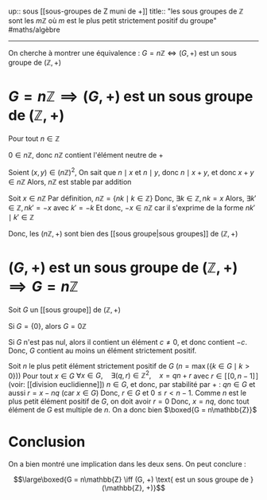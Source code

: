 up:: sous [[sous-groupes de Z muni de +]] 
title:: "les sous groupes de $\mathbb{Z}$ sont les $m\mathbb{Z}$ où $m$ est le plus petit strictement positif du groupe"
#maths/algèbre 

---

On cherche à montrer une équivalence :
$G = n\mathbb{Z} \iff (G, +) \text{ est un sous groupe de } (\mathbb{Z}, +)$

# $G = n\mathbb{Z} \implies (G, +) \text{ est un sous groupe de } (\mathbb{Z}, +)$

Pour tout $n \in \mathbb{Z}$

$0 \in n\mathbb{Z}$, donc $n\mathbb{Z}$ contient l'élément neutre de $+$
 
Soient $(x, y) \in (n\mathbb{Z})^{2}$,
On sait que $n\mid x$ et $n\mid y$, donc $n\mid x+y$, et donc $x+y \in n\mathbb{Z}$
Alors, $n\mathbb{Z}$ est stable par addition

Soit $x \in n\mathbb{Z}$
Par définition, $n\mathbb{Z} = \{ nk \mid k \in \mathbb{Z} \}$
Donc, $\exists k \in \mathbb{Z}, nk = x$
Alors, $\exists k' \in \mathbb{Z}, nk' = -x$ avec $k' = -k$
Et donc, $-x \in n\mathbb{Z}$ car il s'exprime de la forme $nk'\mid k' \in \mathbb{Z}$

Donc, les $(n\mathbb{Z}, +)$ sont bien des [[sous groupe|sous groupes]] de $(\mathbb{Z}, +)$


# $(G, +) \text{ est un sous groupe de } (\mathbb{Z}, +) \implies G = n\mathbb{Z}$

Soit $G$ un [[sous groupe]] de $(\mathbb{Z}, +)$

Si $G = \{  0 \}$, alors $G = 0\mathbb{Z}$

Si $G$ n'est pas nul, alors il contient un élément $c \neq 0$, et donc contient $-c$.
Donc, $G$ contient au moins un élément strictement positif.

Soit $n$ le plus petit élément strictement positif de $G$ ($n = \max \left( \{ k \in G \mid k > 0 \} \right)$)
Pour tout $x \in G$
$\forall x \in G, \quad \exists (q, r) \in \mathbb{Z}^{2}, \quad x=qn + r$ avec $r \in [\![0, n-1]\!]$ (voir: [[division euclidienne]])
$n \in G$, et donc, par stabilité par $+$ :
$qn \in G$ et aussi $r = x - nq$ (car $x \in G$)
Donc, $r \in G$ et $0 \leq r < n-1$. Comme $n$ est le plus petit élément positif de $G$, on doit avoir $r = 0$
Donc, $x = nq$, donc tout élément de $G$ est multiple de $n$.
On a donc bien $\boxed{G = n\mathbb{Z}}$

# Conclusion

On a bien montré une implication dans les deux sens.
On peut conclure :

$$\large\boxed{G = n\mathbb{Z} \iff (G, +) \text{ est un sous groupe de } (\mathbb{Z}, +)}$$
